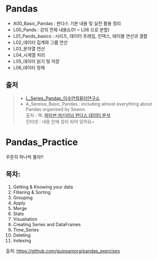 # Pandas
* A00_Basic_Pandas : 판다스 기본 내용 및 실전 활용 정리
* L00_Pands : 강의 전체 내용(L01 ~ L06 으로 분할)
* L01_Pands_basics : 시리즈, 데이터 프레임, 인덱스, 테이블 연산과 결합
* L02_데이터 집계와 그룹 연산
* L03_문자열 연산
* L04_시계열 처리
* L05_데이터 읽기 및 저장
* L06_데이터 정제

## 출처
> * [L_Series_Pandas_이수안컴퓨터연구소](https://www.youtube.com/watch?v=lG8pEwvYwCw&list=PL7ZVZgsnLwEEZcVusN-fV_sJhQHq833OS&index=2)
> * A_Sereise_Basic_Pandas : including almost everything about Pandas organized by Sewon  
출처 : 책: [파이썬 머신러닝 판다스 데이터 분석](http://www.yes24.com/Product/Goods/74258258)  
     인터넷 : 내용 안에 정리 되어 있어요~  
 

# Pandas_Practice

꾸준히 하나씩 풀자!! 

## 목차:
1. Getting & Knowing your data
2. Flitering & Sorting
3. Grouping
4. Apply
5. Merge
6. Stats
7. Visualiation
8. Creating Series and DataFrames
9. Time_Series
10. Deleting
11. Indexing

출처: https://github.com/guipsamora/pandas_exercises
